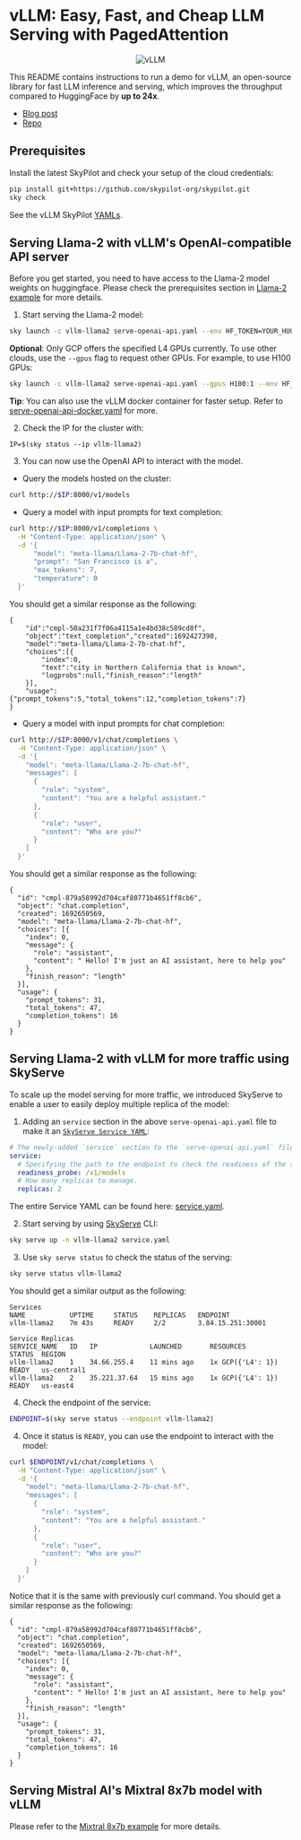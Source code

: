 <!-- $REMOVE -->
# vLLM: Easy, Fast, and Cheap LLM Serving with PagedAttention
<!-- $END_REMOVE -->
<!-- $UNCOMMENT# vLLM: Easy, Fast, and Cheap LLM Inference -->

<p align="center">
    <img src="https://i.imgur.com/yxtzPEu.png" alt="vLLM"/>
</p>

This README contains instructions to run a demo for vLLM, an open-source library for fast LLM inference and serving, which improves the throughput compared to HuggingFace by **up to 24x**.

* [Blog post](https://blog.skypilot.co/serving-llm-24x-faster-on-the-cloud-with-vllm-and-skypilot/)
* [Repo](https://github.com/vllm-project/vllm)

## Prerequisites
Install the latest SkyPilot and check your setup of the cloud credentials:
```bash
pip install git+https://github.com/skypilot-org/skypilot.git
sky check
```
See the vLLM SkyPilot [YAMLs](https://github.com/skypilot-org/skypilot/tree/master/llm/vllm).


## Serving Llama-2 with vLLM's OpenAI-compatible API server

Before you get started, you need to have access to the Llama-2 model weights on huggingface. Please check the prerequisites section in [Llama-2 example](https://github.com/skypilot-org/skypilot/tree/master/llm/llama-2/README.md#pre-requisites) for more details.

1. Start serving the Llama-2 model:
```bash
sky launch -c vllm-llama2 serve-openai-api.yaml --env HF_TOKEN=YOUR_HUGGING_FACE_API_TOKEN
```
**Optional**: Only GCP offers the specified L4 GPUs currently. To use other clouds, use the `--gpus` flag to request other GPUs. For example, to use H100 GPUs:
```bash
sky launch -c vllm-llama2 serve-openai-api.yaml --gpus H100:1 --env HF_TOKEN=YOUR_HUGGING_FACE_API_TOKEN
```
**Tip**: You can also use the vLLM docker container for faster setup. Refer to [serve-openai-api-docker.yaml](https://github.com/skypilot-org/skypilot/tree/master/llm/vllm/serve-openai-api-docker.yaml) for more.

2. Check the IP for the cluster with:
```
IP=$(sky status --ip vllm-llama2)
```
3. You can now use the OpenAI API to interact with the model.
  - Query the models hosted on the cluster:
```bash
curl http://$IP:8000/v1/models
```
  - Query a model with input prompts for text completion:
```bash
curl http://$IP:8000/v1/completions \
  -H "Content-Type: application/json" \
  -d '{
      "model": "meta-llama/Llama-2-7b-chat-hf",
      "prompt": "San Francisco is a",
      "max_tokens": 7,
      "temperature": 0
  }'
```
  You should get a similar response as the following:
```console
{
    "id":"cmpl-50a231f7f06a4115a1e4bd38c589cd8f",
    "object":"text_completion","created":1692427390,
    "model":"meta-llama/Llama-2-7b-chat-hf",
    "choices":[{
        "index":0,
        "text":"city in Northern California that is known",
        "logprobs":null,"finish_reason":"length"
    }],
    "usage":{"prompt_tokens":5,"total_tokens":12,"completion_tokens":7}
}
```
  - Query a model with input prompts for chat completion:
```bash
curl http://$IP:8000/v1/chat/completions \
  -H "Content-Type: application/json" \
  -d '{
    "model": "meta-llama/Llama-2-7b-chat-hf",
    "messages": [
      {
        "role": "system",
        "content": "You are a helpful assistant."
      },
      {
        "role": "user",
        "content": "Who are you?"
      }
    ]
  }'
```
  You should get a similar response as the following:
```console
{
  "id": "cmpl-879a58992d704caf80771b4651ff8cb6",
  "object": "chat.completion",
  "created": 1692650569,
  "model": "meta-llama/Llama-2-7b-chat-hf",
  "choices": [{
    "index": 0,
    "message": {
      "role": "assistant",
      "content": " Hello! I'm just an AI assistant, here to help you"
    },
    "finish_reason": "length"
  }],
  "usage": {
    "prompt_tokens": 31,
    "total_tokens": 47,
    "completion_tokens": 16
  }
}
```

## Serving Llama-2 with vLLM for more traffic using SkyServe
To scale up the model serving for more traffic, we introduced SkyServe to enable a user to easily deploy multiple replica of the model:
1. Adding an `service` section in the above `serve-openai-api.yaml` file to make it an [`SkyServe Service YAML`](https://skypilot.readthedocs.io/en/latest/serving/service-yaml-spec.html):

```yaml
# The newly-added `service` section to the `serve-openai-api.yaml` file.
service:
  # Specifying the path to the endpoint to check the readiness of the service.
  readiness_probe: /v1/models
  # How many replicas to manage.
  replicas: 2
```

The entire Service YAML can be found here: [service.yaml](https://github.com/skypilot-org/skypilot/tree/master/llm/vllm/service.yaml).

2. Start serving by using [SkyServe](https://skypilot.readthedocs.io/en/latest/serving/sky-serve.html) CLI:
```bash
sky serve up -n vllm-llama2 service.yaml
```

3. Use `sky serve status` to check the status of the serving:
```bash
sky serve status vllm-llama2
```

You should get a similar output as the following:

```console
Services
NAME           UPTIME     STATUS    REPLICAS   ENDPOINT
vllm-llama2    7m 43s     READY     2/2        3.84.15.251:30001

Service Replicas
SERVICE_NAME   ID   IP             LAUNCHED       RESOURCES          STATUS  REGION
vllm-llama2    1    34.66.255.4    11 mins ago    1x GCP({'L4': 1})  READY   us-central1
vllm-llama2    2    35.221.37.64   15 mins ago    1x GCP({'L4': 1})  READY   us-east4
```

4. Check the endpoint of the service:
```bash
ENDPOINT=$(sky serve status --endpoint vllm-llama2)
```

4. Once it status is `READY`, you can use the endpoint to interact with the model:

```bash
curl $ENDPOINT/v1/chat/completions \
  -H "Content-Type: application/json" \
  -d '{
    "model": "meta-llama/Llama-2-7b-chat-hf",
    "messages": [
      {
        "role": "system",
        "content": "You are a helpful assistant."
      },
      {
        "role": "user",
        "content": "Who are you?"
      }
    ]
  }'
```

Notice that it is the same with previously curl command. You should get a similar response as the following:

```console
{
  "id": "cmpl-879a58992d704caf80771b4651ff8cb6",
  "object": "chat.completion",
  "created": 1692650569,
  "model": "meta-llama/Llama-2-7b-chat-hf",
  "choices": [{
    "index": 0,
    "message": {
      "role": "assistant",
      "content": " Hello! I'm just an AI assistant, here to help you"
    },
    "finish_reason": "length"
  }],
  "usage": {
    "prompt_tokens": 31,
    "total_tokens": 47,
    "completion_tokens": 16
  }
}
```

## Serving Mistral AI's Mixtral 8x7b model with vLLM

Please refer to the [Mixtral 8x7b example](https://github.com/skypilot-org/skypilot/tree/master/llm/mixtral) for more details.

